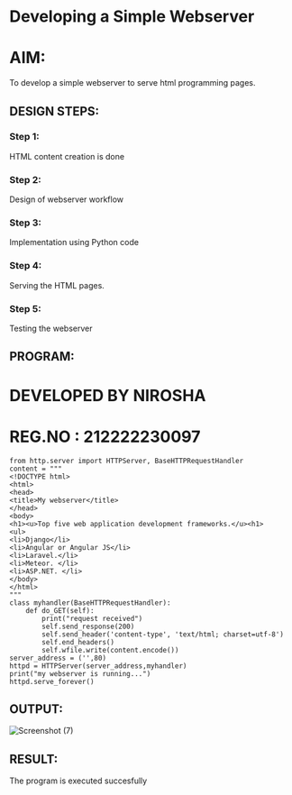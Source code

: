 # Developing a Simple Webserver

# AIM:

To develop a simple webserver to serve html programming pages.

## DESIGN STEPS:

### Step 1:

HTML content creation is done

### Step 2:

Design of webserver workflow

### Step 3:

Implementation using Python code

### Step 4:

Serving the HTML pages.

### Step 5:

Testing the webserver

## PROGRAM:
# DEVELOPED BY NIROSHA 
# REG.NO : 212222230097
```
from http.server import HTTPServer, BaseHTTPRequestHandler
content = """
<!DOCTYPE html>
<html>
<head>
<title>My webserver</title>
</head>
<body>
<h1><u>Top five web application development frameworks.</u><h1>
<ul>
<li>Django</li>
<li>Angular or Angular JS</li>
<li>Laravel.</li>
<li>Meteor. </li>
<li>ASP.NET. </li>
</body>
</html>
"""
class myhandler(BaseHTTPRequestHandler):
    def do_GET(self):
        print("request received")
        self.send_response(200)
        self.send_header('content-type', 'text/html; charset=utf-8')
        self.end_headers()
        self.wfile.write(content.encode())
server_address = ('',80)
httpd = HTTPServer(server_address,myhandler)
print("my webserver is running...")
httpd.serve_forever()
```
## OUTPUT:
![Screenshot (7)](https://user-images.githubusercontent.com/121418437/228280044-59c58a5f-f24e-4371-ae4e-72b5e7a8eee3.png)

## RESULT:
The program is executed succesfully
